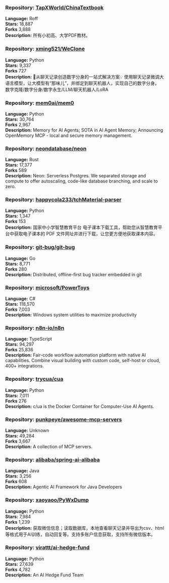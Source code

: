 ### **Repository:** [TapXWorld/ChinaTextbook](https://github.com/TapXWorld/ChinaTextbook)  

**Language:** Roff  
**Stars:** 18,887  
**Forks** 3,888  
**Description:** 所有小初高、大学PDF教材。  

### **Repository:** [xming521/WeClone](https://github.com/xming521/WeClone)  

**Language:** Python  
**Stars:** 9,337  
**Forks** 727  
**Description:** 🚀从聊天记录创造数字分身的一站式解决方案💡 使用聊天记录微调大语言模型，让大模型有“那味儿”，并绑定到聊天机器人，实现自己的数字分身。 数字克隆/数字分身/数字永生/LLM/聊天机器人/LoRA  

### **Repository:** [mem0ai/mem0](https://github.com/mem0ai/mem0)  

**Language:** Python  
**Stars:** 30,764  
**Forks** 2,967  
**Description:** Memory for AI Agents; SOTA in AI Agent Memory; Announcing OpenMemory MCP - local and secure memory management.  

### **Repository:** [neondatabase/neon](https://github.com/neondatabase/neon)  

**Language:** Rust  
**Stars:** 17,377  
**Forks** 589  
**Description:** Neon: Serverless Postgres. We separated storage and compute to offer autoscaling, code-like database branching, and scale to zero.  

### **Repository:** [happycola233/tchMaterial-parser](https://github.com/happycola233/tchMaterial-parser)  

**Language:** Python  
**Stars:** 1,347  
**Forks** 153  
**Description:** 国家中小学智慧教育平台 电子课本下载工具，帮助您从智慧教育平台中获取电子课本的 PDF 文件网址并进行下载，让您更方便地获取课本内容。  

### **Repository:** [git-bug/git-bug](https://github.com/git-bug/git-bug)  

**Language:** Go  
**Stars:** 8,771  
**Forks** 280  
**Description:** Distributed, offline-first bug tracker embedded in git  

### **Repository:** [microsoft/PowerToys](https://github.com/microsoft/PowerToys)  

**Language:** C#  
**Stars:** 118,570  
**Forks** 7,003  
**Description:** Windows system utilities to maximize productivity  

### **Repository:** [n8n-io/n8n](https://github.com/n8n-io/n8n)  

**Language:** TypeScript  
**Stars:** 94,297  
**Forks** 25,836  
**Description:** Fair-code workflow automation platform with native AI capabilities. Combine visual building with custom code, self-host or cloud, 400+ integrations.  

### **Repository:** [trycua/cua](https://github.com/trycua/cua)  

**Language:** Python  
**Stars:** 7,011  
**Forks** 276  
**Description:** c/ua is the Docker Container for Computer-Use AI Agents.  

### **Repository:** [punkpeye/awesome-mcp-servers](https://github.com/punkpeye/awesome-mcp-servers)  

**Language:** Unknown  
**Stars:** 49,284  
**Forks** 3,667  
**Description:** A collection of MCP servers.  

### **Repository:** [alibaba/spring-ai-alibaba](https://github.com/alibaba/spring-ai-alibaba)  

**Language:** Java  
**Stars:** 3,256  
**Forks** 608  
**Description:** Agentic AI Framework for Java Developers  

### **Repository:** [xaoyaoo/PyWxDump](https://github.com/xaoyaoo/PyWxDump)  

**Language:** Python  
**Stars:** 7,984  
**Forks** 1,239  
**Description:** 获取微信信息；读取数据库，本地查看聊天记录并导出为csv、html等格式用于AI训练，自动回复等。支持多账户信息获取，支持所有微信版本。  

### **Repository:** [virattt/ai-hedge-fund](https://github.com/virattt/ai-hedge-fund)  

**Language:** Python  
**Stars:** 27,639  
**Forks** 4,782  
**Description:** An AI Hedge Fund Team  

